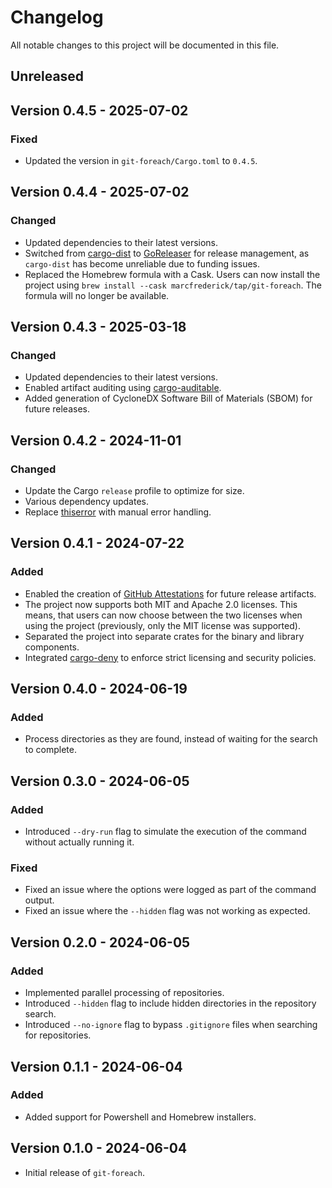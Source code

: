 # Changelog

All notable changes to this project will be documented in this file.

## Unreleased

## Version 0.4.5 - 2025-07-02

### Fixed

- Updated the version in `git-foreach/Cargo.toml` to `0.4.5`.

## Version 0.4.4 - 2025-07-02

### Changed

- Updated dependencies to their latest versions.
- Switched from [cargo-dist](https://github.com/axodotdev/cargo-dist) to [GoReleaser](https://goreleaser.com/) for release management, as `cargo-dist` has become unreliable due to funding issues.
- Replaced the Homebrew formula with a Cask. Users can now install the project using `brew install --cask marcfrederick/tap/git-foreach`. The formula will no longer be available.

## Version 0.4.3 - 2025-03-18

### Changed

- Updated dependencies to their latest versions.
- Enabled artifact auditing using [cargo-auditable](https://github.com/rust-secure-code/cargo-auditable).
- Added generation of CycloneDX Software Bill of Materials (SBOM) for future releases.

## Version 0.4.2 - 2024-11-01

### Changed

- Update the Cargo `release` profile to optimize for size.
- Various dependency updates.
- Replace [thiserror](https://docs.rs/thiserror/latest/thiserror/) with manual error handling.

## Version 0.4.1 - 2024-07-22

### Added

- Enabled the creation
  of [GitHub Attestations](https://github.blog/changelog/2024-06-25-artifact-attestations-is-generally-available/) for
  future release artifacts.
- The project now supports both MIT and Apache 2.0 licenses. This means, that users can now choose between the two
  licenses when using the project (previously, only the MIT license was supported).
- Separated the project into separate crates for the binary and library components.
- Integrated [cargo-deny](https://www.github.com/EmbarkStudios/cargo-deny) to enforce strict licensing and security
  policies.

## Version 0.4.0 - 2024-06-19

### Added

- Process directories as they are found, instead of waiting for the search to complete.

## Version 0.3.0 - 2024-06-05

### Added

- Introduced `--dry-run` flag to simulate the execution of the command without actually running it.

### Fixed

- Fixed an issue where the options were logged as part of the command output.
- Fixed an issue where the `--hidden` flag was not working as expected.

## Version 0.2.0 - 2024-06-05

### Added

- Implemented parallel processing of repositories.
- Introduced `--hidden` flag to include hidden directories in the repository search.
- Introduced `--no-ignore` flag to bypass `.gitignore` files when searching for repositories.

## Version 0.1.1 - 2024-06-04

### Added

- Added support for Powershell and Homebrew installers.

## Version 0.1.0 - 2024-06-04

- Initial release of `git-foreach`.
